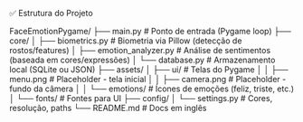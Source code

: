 ✅ Estrutura do Projeto

FaceEmotionPygame/
├── main.py                      # Ponto de entrada (Pygame loop)
├── core/
│   ├── biometrics.py            # Biometria via Pillow (detecção de rostos/features)
│   ├── emotion_analyzer.py      # Análise de sentimentos (baseada em cores/expressões)
│   └── database.py              # Armazenamento local (SQLite ou JSON)
├── assets/
│   ├── ui/                      # Telas do Pygame
│   │   ├── menu.png             # Placeholder - tela inicial
│   │   ├── camera.png           # Placeholder - fundo da câmera
│   │   └── emotions/            # Ícones de emoções (feliz, triste, etc.)
│   └── fonts/                   # Fontes para UI
├── config/
│   └── settings.py              # Cores, resolução, paths
└── README.md                    # Docs em inglês


